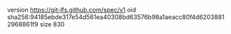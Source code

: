 version https://git-lfs.github.com/spec/v1
oid sha256:94185ebde317e54d561ea40308bd63576b98a1aeacc80f4d62038812968861f9
size 830
